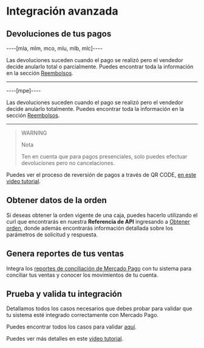 # Integración avanzada

## Devoluciones de tus pagos

----[mla, mlm, mco, mlu, mlb, mlc]----

Las devoluciones suceden cuando el pago se realizó pero el vendedor decide anularlo total o parcialmente.
Puedes encontrar toda la información en la sección [Reembolsos](/developers/es/docs/qr-code/additional-content/refunds).

------------

----[mpe]----

Las devoluciones suceden cuando el pago se realizó pero el vendedor decide anularlo totalmente.
Puedes encontrar toda la información en la sección [Reembolsos](/developers/es/docs/qr-code/additional-content/refunds).

------------

> WARNING
>
> Nota
>
> Ten en cuenta que para pagos presenciales, solo puedes efectuar devoluciones pero no cancelaciones.

Puedes ver el proceso de reversión de pagos a través de QR CODE, [en este video tutorial](https://youtu.be/JXzDIos_fRA?list=PLCazXKuqZp3hGVY3bBhEO0ItFhIic5UpK).


## Obtener datos de la orden

Si deseas obtener la orden vigente de una caja, puedes hacerlo utilizando el curl que encontrarás en nuestra **Referencia de API** ingresando a [Obtener orden](/developers/es/reference/instore_orders_v2/_instore_qr_seller_collectors_user_id_pos_external_pos_id_orders/get), donde además encontrarás información detallada sobre los parámetros de solicitud y respuesta.


## Genera reportes de tus ventas

Integra los [reportes de conciliación de Mercado Pago](/developers/es/guides/additional-content/reports/general-considerations/reconciliation-reports) con tu sistema para conciliar tus ventas y conocer los movimientos de tu cuenta.

## Prueba y valida tu integración

Detallamos todos los casos necesarios que debes probar para validar que tu sistema esté integrado correctamente con Mercado Pago.

Puedes encontrar todos los casos para validar [aquí](/developers/es/docs/qr-code/how-to/validation-events).

Puedes ver más detalles en este [video tutorial](https://youtu.be/oQqJkqyjegk?list=PLCazXKuqZp3hGVY3bBhEO0ItFhIic5UpK).

